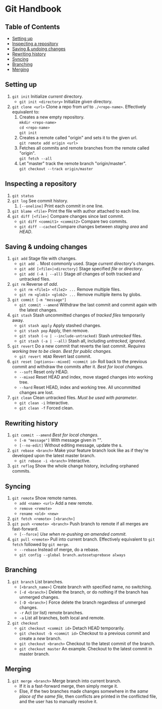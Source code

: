 # Git Handbook <!-- omit in toc -->

## Table of Contents <!-- omit in toc -->

- [Setting up](#setting-up)
- [Inspecting a repository](#inspecting-a-repository)
- [Saving & undoing changes](#saving--undoing-changes)
- [Rewriting history](#rewriting-history)
- [Syncing](#syncing)
- [Branching](#branching)
- [Merging](#merging)

## Setting up

1. `git init` Initialize *current* directory.
   - `git init <directory>` Initialize *given* directory.
1. `git clone <url>` Clone a repo from *url* to `./<repo-name>`. Effectively equivalent to:
   1. Creates a new empty repository.  
      `mkdir <repo-name>`  
      `cd <repo-name>`  
      `git init`
   1. Creates a remote called "origin" and sets it to the given url.  
      `git remote add origin <url>`
   1. Fetches all commits and remote branches from the remote called "origin".  
      `git fetch --all`
   1. Let "master" track the remote branch "origin/master".  
      `git checkout --track origin/master`

## Inspecting a repository

1. `git status`
1. `git log` See commit history.
   1. `[--oneline]` Print each commit in one line.
1. `git blame <file>` Print the file with author attached to each line.
1. `git diff [<file>]` Compare changes since last commit.
   - `git diff <commit1> <commit2>` Compare two commits.
   - `git diff --cached` Compare changes between *staging area* and *HEAD*.

## Saving & undoing changes

1. `git add` Stage file with changes.
   - `git add .` Most commonly used. Stage *current directory*'s changes.
   - `git add [<file>|<directory]` Stage specified *file* or *directory*.
   - `git add (-A | --all)` Stage *all* changes of both tracked and untracked files.
1. `git rm` Reverse of *add*.
   - `git rm <file1> <file2> ...` Remove multiple files.
   - `git rm <glob1> <glob2> ...` Remove multiple items by globs.
1. `git commit [-m "message"]`
   - `git commit --amend` Withdraw the last commit and commit again with the latest changes.
1. `git stash` Stash uncommitted changes of *tracked files* temporarily away.
   - `git stash apply` Apply stashed changes.
   - `git stash pop` Apply, then remove.
   - `git stash (-u | --include-untracked)` Stash *untracked* files.
   - `git stash (-a | --all)` Stash all, including *untracked, ignored*.
1. `git revert` Do a new commit that reverts the last commit. *Requires working tree to be clean.* *Best for public changes.*
   - `git revert HEAD` Revert last commit.
1. `git reset [options=--mixed] <commit id>` Roll back to the previous commit and withdraw the commits after it. *Best for local changes.*
   - `--soft` Reset only HEAD.
   - `--mixed` Reset HEAD and index, move staged changes into working tree.
   - `--hard` Reset HEAD, index and working tree. All uncommitted changes are lost.
1. `git clean` Clean untracked files. *Must be used with parameter*.
   - `git clean -i` Interactive.
   - `git clean -f` Forced clean.

## Rewriting history

1. `git commit --amend` *Best for local changes.*
   - `[-m "message"]` With message given in "".
   - `[--no-edit]` Without editing message, update the s.
1. `git rebase <branch>` Make your feature branch look like as if they're developed upon the latest master branch.
   - `git rebase -i <branch>` Interactive.
1. `git reflog` Show the whole change history, including orphaned commits.

## Syncing

1. `git remote` Show remote names.
   - `add <name> <url>` Add a new remote.
   - `remove <remote>`
   - `rename <old> <new>`
1. `git fetch <remote> [<branch>]`
1. `git push <remote> <branch>` Push branch to remote if all merges are fast-forward.
   - `[--force]` *Use when re-pushing an amended commit.*
1. `git pull <remote>` Pull into current branch. Effectively equivalent to `git fetch` followed by `git merge`.
   - `--rebase` Instead of merge, do a rebase.
   - `git config --global branch.autosetuprebase always`

## Branching

1. `git branch` List branches.
   - `[<branch_name>]` Create branch with specified name, no switching.
   - `[-d <branch>]` Delete the branch, or do nothing if the branch has unmerged changes.
   - `[-D <branch>]` Force delete the branch regardless of unmerged changes.
   - `-r` Act (or list) remote branches.
   - `-a` List all branches, both local and remote.
1. `git checkout`
   - `git checkout <commit id>` Detach HEAD temporarily.
   - `git checkout -b <commit id>` Checkout to a previous commit and create a *new* branch.
   - `git checkout <branch>` Checkout to the latest commit of the branch.
   - `git checkout master` An example. Checkout to the latest commit in master branch.

## Merging

1. `git merge <branch>` Merge branch into current branch.
   - If it is a fast-forward merge, then simply merge it.
   - Else, if the two branches made changes somewhere in the *same place of the same file,* then conflicts are printed in the conflicted file, and the user has to manually resolve it.